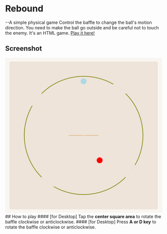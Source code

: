 # Rebound
--A simple physical game
Control the baffle to change the ball's motion direction. You need to make the ball go outside and be careful not to touch the enemy.
It's an HTML game. <a href="https://enzeberg.github.io/rebound">Play it here!</a>
## Screenshot
<img src="./images/screenshot.png">
## How to play
#### [for Desktop] 
 Tap the <strong>center square area</strong> to rotate the baffle clockwise or anticlockwise.
#### [for Desktop]
Press <strong>A or D key</strong> to rotate the baffle clockwise or anticlockwise.
